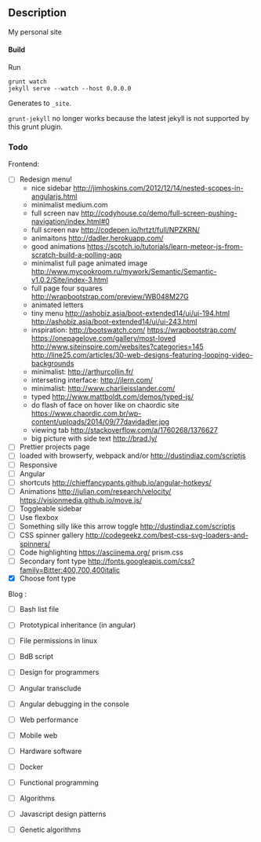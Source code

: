 ## Description

My personal site


#### Build
Run

	grunt watch
	jekyll serve --watch --host 0.0.0.0

Generates to `_site`.

`grunt-jekyll` no longer works because the latest jekyll is not supported by this grunt plugin.


### Todo

Frontend:

- [ ] Redesign menu!
	- nice sidebar http://jimhoskins.com/2012/12/14/nested-scopes-in-angularjs.html
	- minimalist medium.com
	- full screen nav http://codyhouse.co/demo/full-screen-pushing-navigation/index.html#0
	- full screen nav http://codepen.io/hrtzt/full/NPZKRN/
	- animaitons http://dadler.herokuapp.com/
	- good animations https://scotch.io/tutorials/learn-meteor-js-from-scratch-build-a-polling-app
	- minimalist full page animated image http://www.mycookroom.ru/mywork/Semantic/Semantic-v1.0.2/Site/index-3.html
	- full page four squares http://wrapbootstrap.com/preview/WB048M27G
	- animated letters
	- tiny menu http://ashobiz.asia/boot-extended14/ui/ui-194.html http://ashobiz.asia/boot-extended14/ui/ui-243.html
	- inspiration: http://bootswatch.com/ https://wrapbootstrap.com/  https://onepagelove.com/gallery/most-loved http://www.siteinspire.com/websites?categories=145 http://line25.com/articles/30-web-designs-featuring-looping-video-backgrounds
	- minimalist: http://arthurcollin.fr/
	- interseting interface: http://jlern.com/
	- minimalist: http://www.charlieisslander.com/
	- typed http://www.mattboldt.com/demos/typed-js/
	- do flash of face on hover like on chaordic site https://www.chaordic.com.br/wp-content/uploads/2014/09/77davidadler.jpg
	- viewing tab http://stackoverflow.com/a/1760268/1376627
	- big picture with side text http://brad.ly/
- [ ] Prettier projects page
- [ ] loaded with browserfy, webpack and/or http://dustindiaz.com/scriptjs
- [ ] Responsive
- [ ] Angular
- [ ] shortcuts http://chieffancypants.github.io/angular-hotkeys/
- [ ] Animations http://julian.com/research/velocity/ https://visionmedia.github.io/move.js/
- [ ] Toggleable sidebar
- [ ] Use flexbox
- [ ] Something silly like this arrow toggle http://dustindiaz.com/scriptjs
- [ ] CSS spinner gallery http://codegeekz.com/best-css-svg-loaders-and-spinners/
- [ ] Code highlighting https://asciinema.org/ prism.css
- [ ] Secondary font type http://fonts.googleapis.com/css?family=Bitter:400,700,400italic
- [x] Choose font type

Blog :

- [ ] Bash list file
- [ ] Prototypical inheritance (in angular)
- [ ] File permissions in linux
- [ ] BdB script
- [ ] Design for programmers
- [ ] Angular transclude
- [ ] Angular debugging in the console
- [ ] Web performance
- [ ] Mobile web
- [ ] Hardware software
- [ ] Docker
- [ ] Functional programming
- [ ] Algorithms
- [ ] Javascript design patterns
- [ ] Genetic algorithms

